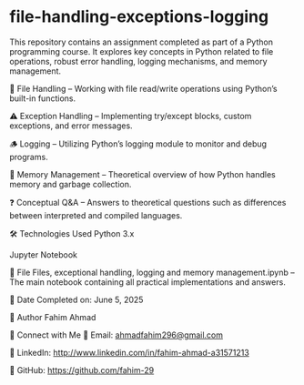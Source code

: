 # file-handling-exceptions-logging
This repository contains an assignment completed as part of a Python programming course. It explores key concepts in Python related to file operations, robust error handling, logging mechanisms, and memory management.


📄 File Handling – Working with file read/write operations using Python’s built-in functions.

⚠️ Exception Handling – Implementing try/except blocks, custom exceptions, and error messages.

🪵 Logging – Utilizing Python’s logging module to monitor and debug programs.

🧠 Memory Management – Theoretical overview of how Python handles memory and garbage collection.

❓ Conceptual Q&A – Answers to theoretical questions such as differences between interpreted and compiled languages.

🛠 Technologies Used
Python 3.x

Jupyter Notebook

📁 File
Files, exceptional handling, logging and memory management.ipynb – The main notebook containing all practical implementations and answers.

📅 Date
Completed on: June 5, 2025

🧑 Author
Fahim Ahmad

🤝 Connect with Me
📧 Email: ahmadfahim296@gmail.com

💼 LinkedIn:  http://www.linkedin.com/in/fahim-ahmad-a31571213

🐙 GitHub: https://github.com/fahim-29
